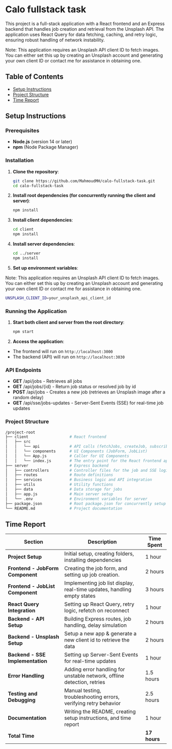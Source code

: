 # Calo fullstack task

This project is a full-stack application with a React frontend and an Express backend that handles job creation and retrieval from the Unsplash API. The application uses React Query for data fetching, caching, and retry logic, ensuring robust handling of network instability.

Note: This application requires an Unsplash API client ID to fetch images. You can either set this up by creating an Unsplash account and generating your own client ID or contact me for assistance in obtaining one.

## Table of Contents

- [Setup Instructions](#setup-instructions)
- [Project Structure](#project-structure)
- [Time Report](#time-report)

## Setup Instructions

### Prerequisites

- **Node.js** (version 14 or later)
- **npm** (Node Package Manager)

### Installation

1. **Clone the repository**:

   ```bash
   git clone https://github.com/MahmoudMH/calo-fullstack-task.git
   cd calo-fullstack-task
   ```

2. **Install root dependencies (for concurrently running the client and server)**:

   ```bash
   npm install
   ```

3. **Install client dependencies**:

   ```bash
   cd client
   npm install
   ```

4. **Install server dependencies**:

   ```bash
   cd ../server
   npm install
   ```

5. **Set up environment variables**:

  Note: This application requires an Unsplash API client ID to fetch images. You can either set this up by creating an Unsplash account and generating your own client ID or contact me for assistance in obtaining one.

   ```bash
   UNSPLASH_CLIENT_ID=your_unsplash_api_client_id
   ```

### Running the Application

1. **Start both client and server from the root directory**:

   ```bash
   npm start
   ```

2. **Access the application**:

 - The frontend will run on ```http://localhost:3000```
 - The backend (API) will run on ```http://localhost:3030```


### API Endpoints

 - **GET** /api/jobs - Retrieves all jobs
 - **GET** /api/jobs/{id} - Return job status or resolved job by id
 - **POST** /api/jobs - Creates a new job (retrieves an Unsplash image after a random delay)
 - **GET** /api/sse/jobs-updates - Server-Sent Events (SSE) for real-time job updates

### Project Structure

   ```bash
   /project-root
   ├── client                  # React frontend
   │   ├── src
   │   │   └── api             # API calls (fetchJobs, createJob, subscribeToJobUpdates)
   │   │   └── components      # UI Components (JobForm, JobList)
   │   │   └── App.js          # Caller for UI Components
   │   │   └── index.js        # The entry point for the React frontend application
   ├── server                  # Express backend
   │   ├── controllers         # Controller files for the job and SSE logic
   │   ├── routes              # Route definitions
   │   ├── services            # Business logic and API integration
   │   ├── utils               # Utility functions
   │   ├── data                # Data storage for jobs
   │   ├── app.js              # Main server setup
   │   └── .env                # Environment variables for server
   ├── package.json            # Root package.json for concurrently setup
   └── README.md               # Project documentation
   ```

## Time Report

| Section                         | Description                                                                 | Time Spent |
|---------------------------------|-----------------------------------------------------------------------------|------------|
| **Project Setup**               | Initial setup, creating folders, installing dependencies                   | 1 hour     |
| **Frontend - JobForm Component**| Creating the job form, and setting up job creation.                        | 2 hours    |
| **Frontend - JobList Component**| Implementing job list display, real-time updates, handling empty states    | 3 hours    |
| **React Query Integration**     | Setting up React Query, retry logic, refetch on reconnect                  | 1 hour     |
| **Backend - API Setup**         | Building Express routes, job handling, delay simulation                    | 2 hours    |
| **Backend - Unsplash Setup**    | Setup a new app & generate a new client id to retrieve the data            | 2 hours    |
| **Backend - SSE Implementation**| Setting up Server-Sent Events for real-time updates                        | 1 hour     |
| **Error Handling**              | Adding error handling for unstable network, offline detection, retries     | 1.5 hours  |
| **Testing and Debugging**       | Manual testing, troubleshooting errors, verifying retry behavior           | 2.5 hours  |
| **Documentation**               | Writing the README, creating setup instructions, and time report           | 1 hour     |
| **Total Time**                  |                                                                            | **17 hours** |



